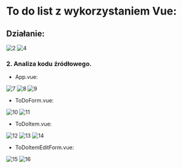 # To do list z wykorzystaniem Vue:
## Działanie:
![2](zrzuty/new-app.PNG)
![4](zrzuty/new-app2.PNG)

### 2. Analiza kodu źródłowego.

* App.vue:

![7](zrzuty/analiza1.PNG)
![8](zrzuty/analiza2.PNG)
![9](zrzuty/analiza3.PNG)

* ToDoForm.vue:

![10](zrzuty/analiza4.PNG)
![11](zrzuty/analiza5.PNG)

* ToDoItem.vue:

![12](zrzuty/analiza6.PNG)
![13](zrzuty/analiza7.PNG)
![14](zrzuty/analiza8.PNG)

* ToDoItemEditForm.vue:

![15](zrzuty/analiza9.PNG)
![16](zrzuty/analiza10.PNG)
